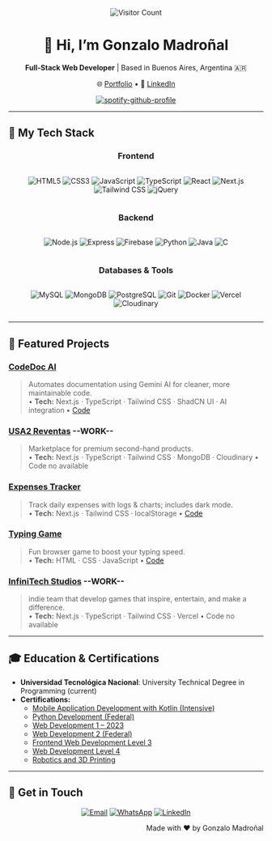 <p align="center">
  <img src="https://visitor-badge.laobi.icu/badge?page_id=SoyElMadro.SoyElMadro" alt="Visitor Count" />
</p>

<h1 align="center">👋 Hi, I’m Gonzalo Madroñal</h1>
<p align="center">
  <strong>Full-Stack Web Developer</strong> | Based in Buenos Aires, Argentina 🇦🇷
</p>

<p align="center">
  🌐 <a href="https://portafoliomadro.vercel.app/en">Portfolio</a> • 
  💼 <a href="https://www.linkedin.com/in/madro">LinkedIn</a>
</p>

<div align="center">

   [![spotify-github-profile](https://spotify-github-profile.kittinanx.com/api/view?uid=31r4f23um3wdghkvl77qcqufcrtu&cover_image=true&theme=default&show_offline=true&background_color=121212&interchange=false)](https://github.com/kittinan/spotify-github-profile)
</div>

---

## 🧰 My Tech Stack

<div align="center">

<!-- Frontend -->
<h3>Frontend</h3>
<div style="display: flex; gap: 12px; flex-wrap: wrap; justify-content: center; align-items: center;">
  
  ![HTML5](https://img.shields.io/badge/HTML5-E34F26?style=flat&logo=html5&logoColor=white)
  ![CSS3](https://img.shields.io/badge/CSS3-1572B6?style=flat&logo=css3&logoColor=white)
  ![JavaScript](https://img.shields.io/badge/JavaScript-F7DF1E?style=flat&logo=javascript&logoColor=black)
  ![TypeScript](https://img.shields.io/badge/TypeScript-3178C6?style=flat&logo=typescript&logoColor=white)
  ![React](https://img.shields.io/badge/React-61DAFB?style=flat&logo=react&logoColor=black)
  ![Next.js](https://img.shields.io/badge/Next.js-000000?style=flat&logo=nextdotjs&logoColor=white)
  ![Tailwind CSS](https://img.shields.io/badge/Tailwind_CSS-06B6D4?style=flat&logo=tailwind-css&logoColor=white)
  ![jQuery](https://img.shields.io/badge/jQuery-0769AD?style=flat&logo=jquery&logoColor=white)
</div>

<!-- Backend -->
<h3>Backend</h3>
<div style="display: flex; gap: 12px; flex-wrap: wrap; justify-content: center; align-items: center;">
  
  ![Node.js](https://img.shields.io/badge/Node.js-339933?style=flat&logo=node.js&logoColor=white)
  ![Express](https://img.shields.io/badge/Express.js-000000?style=flat&logo=express&logoColor=white)
  ![Firebase](https://img.shields.io/badge/Firebase-FFCA28?style=flat&logo=firebase&logoColor=black)
  ![Python](https://img.shields.io/badge/Python-3776AB?style=flat&logo=python&logoColor=white)
  ![Java](https://img.shields.io/badge/Java-007396?style=flat&logo=java&logoColor=white)
  ![C](https://img.shields.io/badge/C-00599C?style=flat&logo=c&logoColor=white)
</div>

<!-- Databases & Tools -->
<h3>Databases & Tools</h3>
<div style="display: flex; gap: 12px; flex-wrap: wrap; justify-content: center; align-items: center;">
  
  ![MySQL](https://img.shields.io/badge/MySQL-4479A1?style=flat&logo=mysql&logoColor=white)
  ![MongoDB](https://img.shields.io/badge/MongoDB-47A248?style=flat&logo=mongodb&logoColor=white)
  ![PostgreSQL](https://img.shields.io/badge/PostgreSQL-336791?style=flat&logo=postgresql&logoColor=white)
  ![Git](https://img.shields.io/badge/Git-F05032?style=flat&logo=git&logoColor=white)
  ![Docker](https://img.shields.io/badge/Docker-2496ED?style=flat&logo=docker&logoColor=white)
  ![Vercel](https://img.shields.io/badge/Vercel-000000?style=flat&logo=vercel&logoColor=white)
  ![Cloudinary](https://img.shields.io/badge/Cloudinary-3548BB?style=flat&logo=cloudinary&logoColor=white)
</div>

</div>

---

## 🌟 Featured Projects
### [CodeDoc AI](https://codedoc-ai.vercel.app/)  
> Automates documentation using Gemini AI for cleaner, more maintainable code.  
• **Tech:** Next.js · TypeScript · Tailwind CSS · ShadCN UI · AI integration
• [Code](https://github.com/SoyElMadro/CodeDoc-AI)

### [USA2 Reventas](https://usa2-reventa.vercel.app) --WORK--
> Marketplace for premium second-hand products.  
• **Tech:** Next.js · TypeScript · Tailwind CSS · MongoDB · Cloudinary
• Code no available

### [Expenses Tracker](https://expenses-tracker-chi-gray.vercel.app)  
> Track daily expenses with logs & charts; includes dark mode.  
• **Tech:** Next.js · Tailwind CSS · localStorage
• [Code](https://github.com/SoyElMadro/expenses-tracker)

### [Typing Game](https://65a429e9e7ac41aa2ac30bca--chimerical-quokka-ccd05e.netlify.app)  
> Fun browser game to boost your typing speed.  
• **Tech:** HTML · CSS · JavaScript
• [Code](https://github.com/SoyElMadro/typing-game)

### [InfiniTech Studios](https://infinitechstudios.vercel.app/) --WORK--
> indie team that develop games that inspire, entertain, and make a difference.  
• **Tech:** Next.js · TypeScript · Tailwind CSS · Vercel
• Code no available

---

## 🎓 Education & Certifications
- **Universidad Tecnológica Nacional**: University Technical Degree in Programming (current)  
- **Certifications:**  
  - [Mobile Application Development with Kotlin (Intensive)](certifications/Certificado_AP_apps-moviles.pdf)  
  - [Python Development (Federal)](certifications/Certificado_AP_desarrollo-python.pdf)  
  - [Web Development 1 – 2023](certifications/Certificado_AP_desarrollo-web.pdf)  
  - [Web Development 2 (Federal)](certifications/Certificado_AP_desarrollo-web-2.pdf)  
  - [Frontend Web Development Level 3](certifications/Certificado_AP_desarrollo-web-3.pdf)  
  - [Web Development Level 4](certifications/Certificado_AP_desarrollo-web-4.pdf)  
  - [Robotics and 3D Printing](certifications/Certificado_AP_robotica.pdf)  


---

## 🤝 Get in Touch
<p align="center">
  <a href="mailto:madronalgonzalo06@gmail.com"><img src="https://img.shields.io/badge/Email-Gmail-red?logo=gmail" alt="Email" /></a>
  <a href="https://wa.me/+5491156371489"><img src="https://img.shields.io/badge/WhatsApp-Chat-green?logo=whatsapp" alt="WhatsApp" /></a>
  <a href="https://www.linkedin.com/in/madro"><img src="https://img.shields.io/badge/LinkedIn-Connect-blue?logo=linkedin" alt="LinkedIn" /></a>
</p>

<p align="right">Made with ♥ by Gonzalo Madroñal</p>
